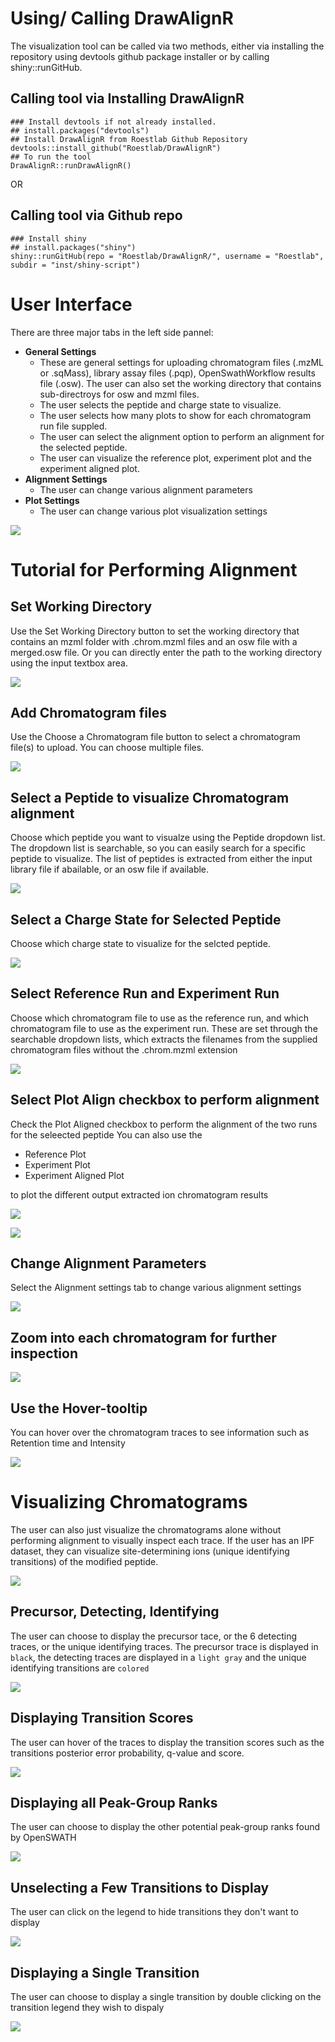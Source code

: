 # Using/ Calling DrawAlignR

The visualization tool can be called via two methods, either via installing the repository using devtools github package installer or by calling shiny::runGitHub.

## Calling tool via Installing DrawAlignR
```
### Install devtools if not already installed.
## install.packages("devtools")
## Install DrawAlignR from Roestlab Github Repository
devtools::install_github("Roestlab/DrawAlignR")
## To run the tool
DrawAlignR::runDrawAlignR()
```

OR

## Calling tool via Github repo
```
### Install shiny
## install.packages("shiny")
shiny::runGitHub(repo = "Roestlab/DrawAlignR/", username = "Roestlab", subdir = "inst/shiny-script")
```

# User Interface

There are three major tabs in the left side pannel:
* **General Settings**
    * These are general settings for uploading chromatogram files (.mzML or .sqMass), library assay files (.pqp), OpenSwathWorkflow results file (.osw). The user can also set the working directory that contains sub-directroys for osw and mzml files. 
    * The user selects the peptide and charge state to visualize.
    * The user selects how many plots to show for each chromatogram run file suppled.
    * The user can select the alignment option to perform an alignment for the selected peptide.
    * The user can visualize the reference plot, experiment plot and the experiment aligned plot.
* **Alignment Settings**
    * The user can change various alignment parameters
* **Plot Settings**
    * The user can change various plot visualization settings

![](/media/justincsing/ExtraDrive1/Documents2/Roest_Lab/Github/DrawAlignR/inst/extdata/tutorial_figures/Tutorial_Fig_1.1.png)

<div style="page-break-after: always;"></div>

# Tutorial for Performing Alignment
## Set Working Directory

Use the Set Working Directory button to set the working directory that contains an mzml folder with .chrom.mzml files and an osw file with a merged.osw file. Or you can directly enter the path to the working directory using the input textbox area.

![](/media/justincsing/ExtraDrive1/Documents2/Roest_Lab/Github/DrawAlignR/inst/extdata/tutorial_figures/Tutorial_Fig_2.png)

<div style="page-break-after: always;"></div>

## Add Chromatogram files

Use the Choose a Chromatogram file button to select a chromatogram file(s) to upload. You can choose multiple files.

![](/media/justincsing/ExtraDrive1/Documents2/Roest_Lab/Github/DrawAlignR/inst/extdata/tutorial_figures/Tutorial_Fig_3.png)

<div style="page-break-after: always;"></div>

## Select a Peptide to visualize Chromatogram alignment

Choose which peptide you want to visualze using the Peptide dropdown list. The dropdown list is searchable, so you can easily search for a specific peptide to visualize.
The list of peptides is extracted from either the input library file if abailable, or an osw file if available.

![](/media/justincsing/ExtraDrive1/Documents2/Roest_Lab/Github/DrawAlignR/inst/extdata/tutorial_figures/Tutorial_Fig_4.png)

<div style="page-break-after: always;"></div>

## Select a Charge State for Selected Peptide

Choose which charge state to visualize for the selcted peptide.

![](/media/justincsing/ExtraDrive1/Documents2/Roest_Lab/Github/DrawAlignR/inst/extdata/tutorial_figures/Tutorial_Fig_5.png)

<div style="page-break-after: always;"></div>

## Select Reference Run and Experiment Run

Choose which chromatogram file to use as the reference run, and which chromatogram file to use as the experiment run. These are set through the searchable dropdown lists, which extracts the filenames from the supplied chromatogram files without the .chrom.mzml extension

![](/media/justincsing/ExtraDrive1/Documents2/Roest_Lab/Github/DrawAlignR/inst/extdata/tutorial_figures/Tutorial_Fig_6.png)

<div style="page-break-after: always;"></div>

## Select Plot Align checkbox to perform alignment

Check the Plot Aligned checkbox to perform the alignment of the two runs for the seleected peptide
You can also use the 

* Reference Plot
* Experiment Plot
* Experiment Aligned Plot

to plot the different output extracted ion chromatogram results

![](/media/justincsing/ExtraDrive1/Documents2/Roest_Lab/Github/DrawAlignR/inst/extdata/tutorial_figures/Tutorial_Fig_7.png)

<div style="page-break-after: always;"></div>

![](/media/justincsing/ExtraDrive1/Documents2/Roest_Lab/Github/DrawAlignR/inst/extdata/tutorial_figures/Tutorial_Fig_8.png)

<div style="page-break-after: always;"></div>

## Change Alignment Parameters

Select the Alignment settings tab to change various alignment settings

![](/media/justincsing/ExtraDrive1/Documents2/Roest_Lab/Github/DrawAlignR/inst/extdata/tutorial_figures/Tutorial_Fig_9.png)

<div style="page-break-after: always;"></div>

## Zoom into each chromatogram for further inspection

![](/media/justincsing/ExtraDrive1/Documents2/Roest_Lab/Github/DrawAlignR/inst/extdata/tutorial_figures/Tutorial_Fig_10.png)

<div style="page-break-after: always;"></div>

## Use the Hover-tooltip

You can hover over the chromatogram traces to see information such as Retention time and Intensity

![](/media/justincsing/ExtraDrive1/Documents2/Roest_Lab/Github/DrawAlignR/inst/extdata/tutorial_figures/Tutorial_Fig_11.png)

<div style="page-break-after: always;"></div>

# Visualizing Chromatograms

The user can also just visualize the chromatograms alone without performing alignment to visually inspect each trace. If the user has an IPF dataset, they can visualize site-determining ions (unique identifying transitions) of the modified peptide.

![](/media/justincsing/ExtraDrive1/Documents2/Roest_Lab/Github/DrawAlignR/inst/extdata/tutorial_figures/Tutorial_Fig_12.png)

<div style="page-break-after: always;"></div>

## Precursor, Detecting, Identifying

The user can choose to display the precursor tace, or the 6 detecting traces, or the unique identifying traces. The precursor trace is displayed in `black`, the detecting traces are displayed in a `light gray` and the unique identifying transitions are `colored`

![](/media/justincsing/ExtraDrive1/Documents2/Roest_Lab/Github/DrawAlignR/inst/extdata/tutorial_figures/Tutorial_Fig_13.png)

<div style="page-break-after: always;"></div>

## Displaying Transition Scores

The user can hover of the traces to display the transition scores such as the transitions posterior error probability, q-value and score.

![](/media/justincsing/ExtraDrive1/Documents2/Roest_Lab/Github/DrawAlignR/inst/extdata/tutorial_figures/Tutorial_Fig_14.png)

<div style="page-break-after: always;"></div>

## Displaying all Peak-Group Ranks

The user can choose to display the other potential peak-group ranks found by OpenSWATH

![](/media/justincsing/ExtraDrive1/Documents2/Roest_Lab/Github/DrawAlignR/inst/extdata/tutorial_figures/Tutorial_Fig_15.png)

<div style="page-break-after: always;"></div>

## Unselecting a Few Transitions to Display

The user can click on the legend to hide transitions they don't want to display

![](/media/justincsing/ExtraDrive1/Documents2/Roest_Lab/Github/DrawAlignR/inst/extdata/tutorial_figures/Tutorial_Fig_16.png)

<div style="page-break-after: always;"></div>

## Displaying a Single Transition

The user can choose to display a single transition by double clicking on the transition legend they wish to dispaly

![](/media/justincsing/ExtraDrive1/Documents2/Roest_Lab/Github/DrawAlignR/inst/extdata/tutorial_figures/Tutorial_Fig_17.png)